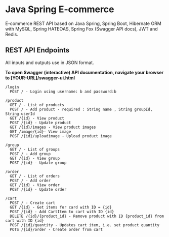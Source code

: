 # Java Spring E-commerce

E-commerce REST API based on Java Spring, Spring Boot, Hibernate ORM with MySQL, Spring HATEOAS, Spring Fox (Swagger API docs), JWT and Redis.

## REST API Endpoints

All inputs and outputs use in JSON format.

**To open Swagger (interactive) API documentation, navigate your browser to [YOUR-URL]/swagger-ui.html**


```
/login
  POST / - Login using username: b and password:b

/product
  GET / - List of products
  POST / - Add product - required : String name , String groupId, String userId
  GET /{id} - View product
  POST /{id} - Update product
  GET /{id}/images - View product images
  GET /image/{id}- View image
  POST /{id}/uploadimage - Upload product image

/group
  GET / - List of groups
  POST / - Add group
  GET /{id} - View group
  POST /{id} - Update group

/order
  GET / - List of orders
  POST / - Add order
  GET /{id} - View order
  POST /{id} - Update order

/cart
  POST / - Create cart
  GET /{id} - Get items for card with ID = {id}
  POST /{id} - Add CartItem to cart with ID {id}
  DELETE /{id}/{product_id} - Remove product with ID {product_id} from cart with ID {id}
  POST /{id}/quantity - Updates cart item, i.e. set product quantity
  POTS /{id}/order - Create order from cart

```
